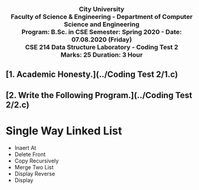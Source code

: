 <h3 align="center">
City University<br/>
Faculty of Science & Engineering - Department of Computer Science and Engineering<br/>
Program: B.Sc. in CSE  Semester: Spring 2020 - Date: 07.08.2020 (Friday)<br/>
CSE 214 Data Structure Laboratory - Coding Test 2<br/>
Marks: 25  Duration: 3 Hour
</h3>


## [1. Academic Honesty.](../Coding Test 2/1.c)

## [2. Write the Following Program.](../Coding Test 2/2.c)

# Single Way Linked List
* Inaert At
* Delete Front
* Copy Recursively
* Merge Two List
* Display Reverse
* Display

